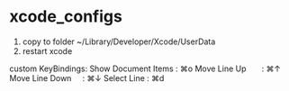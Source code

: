 # xcode_configs
1. copy to folder ~/Library/Developer/Xcode/UserData 
2. restart xcode 

custom KeyBindings:
Show Document Items : ⌘o
Move Line Up        : ⌘↑
Move Line Down      : ⌘↓
Select Line         : ⌘d
